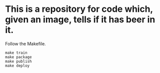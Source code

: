 # This is a repository for code which, given an image, tells if it has beer in it.

Follow the Makefile.
```
make train
make package
make publish
make deploy
```
